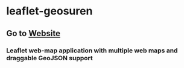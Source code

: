 # leaflet-geosuren

## Go to [Website](https://leaflet-geosuren.streamlit.app/)

### Leaflet web-map application with multiple web maps and draggable GeoJSON support

